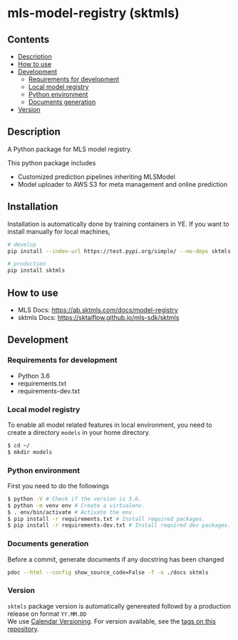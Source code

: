 # mls-model-registry (sktmls)

## Contents

- [Description](#description)
- [How to use](#how-to-use)
- [Development](#development)
  - [Requirements for development](#requirements-for-development)
  - [Local model registry](#local-model-registry)
  - [Python environment](#python-environment)
  - [Documents generation](#documents-generation)
- [Version](#version)

## Description

A Python package for MLS model registry.

This python package includes
- Customized prediction pipelines inheriting MLSModel
- Model uploader to AWS S3 for meta management and online prediction

## Installation

Installation is automatically done by training containers in YE. If you want to install manually for local machines,

```bash
# develop
pip install --index-url https://test.pypi.org/simple/ --no-deps sktmls

# production
pip install sktmls
```

## How to use

- MLS Docs: https://ab.sktmls.com/docs/model-registry
- sktmls Docs: https://sktaiflow.github.io/mls-sdk/sktmls

## Development

### Requirements for development
- Python 3.6
- requirements.txt
- requirements-dev.txt

### Local model registry

To enable all model related features in local environment, you need to create a directory `models` in your home directory.

```bash
$ cd ~/
$ mkdir models
```

### Python environment

First you need to do the followings

```bash
$ python -V # Check if the version is 3.6.
$ python -m venv env # Create a virtualenv.
$ . env/bin/activate # Activate the env.
$ pip install -r requirements.txt # Install required packages.
$ pip install -r requirements-dev.txt # Install required dev packages.
```

### Documents generation

Before a commit, generate documents if any docstring has been changed

```bash
pdoc --html --config show_source_code=False -f -o ./docs sktmls
```

### Version
`sktmls` package version is automatically genereated followd by a production release on format `YY.MM.DD`  
We use [Calendar Versioning](https://calver.org). For version available, see the [tags on this repository](https://github.com/sktaiflow/mls-model-registry/releases).  
